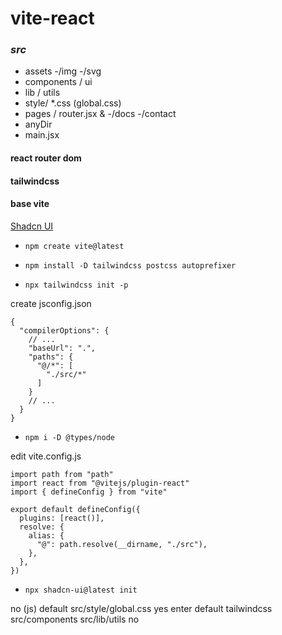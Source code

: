 # vite-react
### *src*
- assets -/img -/svg
- components / ui
- lib / utils
- style/ *.css (global.css)
- pages / router.jsx & -/docs -/contact
- anyDir
- main.jsx

#### react router dom
#### tailwindcss
#### base vite

[Shadcn UI](https://ui.shadcn.com/)

- ```npm create vite@latest```

- ```npm install -D tailwindcss postcss autoprefixer```

- ```npx tailwindcss init -p```

create jsconfig.json
```
{
  "compilerOptions": {
    // ...
    "baseUrl": ".",
    "paths": {
      "@/*": [
        "./src/*"
      ]
    }
    // ...
  }
}
```

- ```npm i -D @types/node```

edit vite.config.js
```
import path from "path"
import react from "@vitejs/plugin-react"
import { defineConfig } from "vite"

export default defineConfig({
  plugins: [react()],
  resolve: {
    alias: {
      "@": path.resolve(__dirname, "./src"),
    },
  },
})
```

- ```npx shadcn-ui@latest init```

no (js)
default
src/style/global.css
yes
enter default tailwindcss
src/components
src/lib/utils
no
